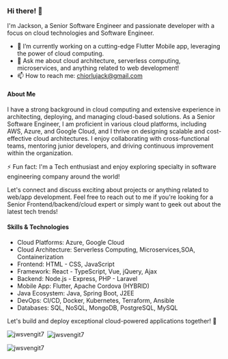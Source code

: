 ### Hi there! 👋

I'm Jackson, a Senior Software Engineer and passionate developer with a focus on cloud technologies and Software Engineer.

- 🔭 I’m currently working on a cutting-edge Flutter Mobile app, leveraging the power of cloud computing.
- 💬 Ask me about cloud architecture, serverless computing, microservices, and anything related to web development!
- 📫 How to reach me: chiorlujack@gmail.com

#### About Me

I have a strong background in cloud computing and extensive experience in architecting, deploying, and managing cloud-based solutions. As a Senior Software Engineer, I am proficient in various cloud platforms, including AWS, Azure, and Google Cloud, and I thrive on designing scalable and cost-effective cloud architectures.
I enjoy collaborating with cross-functional teams, mentoring junior developers, and driving continuous improvement within the organization.

⚡ Fun fact: I'm a Tech enthusiast and enjoy exploring specialty in software engineering company around the world!

Let's connect and discuss exciting about projects or anything related to web/app development. Feel free to reach out to me if you're looking for a Senior Frontend/backend/cloud expert or simply want to geek out about the latest tech trends!

#### Skills & Technologies

- Cloud Platforms: Azure, Google Cloud
- Cloud Architecture: Serverless Computing, Microservices,SOA, Containerization
- Frontend: HTML - CSS, JavaScript 
- Framework: React - TypeScript, Vue, jQuery, Ajax
- Backend: Node.js - Express, PHP - Laravel
- Mobile App: Flutter, Apache Cordova (HYBRID)
- Java Ecosystem: Java, Spring Boot, J2EE
- DevOps: CI/CD, Docker, Kubernetes, Terraform, Ansible
- Databases: SQL, NoSQL, MongoDB, PostgreSQL, MySQL



Let's build and deploy exceptional cloud-powered applications together! 🚀

<p><img align="left" src="https://github-readme-stats.vercel.app/api/top-langs?username=jwsvengit7&show_icons=true&locale=en&layout=compact" alt="jwsvengit7" /></p>

<p>&nbsp;<img align="center" src="https://github-readme-stats.vercel.app/api?username=jwsvengit7&show_icons=true&locale=en" alt="jwsvengit7" /></p>

<p><img align="center" src="https://github-readme-streak-stats.herokuapp.com/?user=**jwsvengit7**&" alt="jwsvengit7" /></p>
